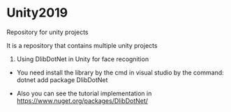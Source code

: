 # Unity2019
Repository for unity projects

It is a repository that contains multiple unity projects

1. Using DlibDotNet in Unity for face recognition
 - You need install the library by the cmd in visual studio by the command: 
 dotnet add package DlibDotNet
 
 - Also you can see the tutorial implementation in https://www.nuget.org/packages/DlibDotNet/
